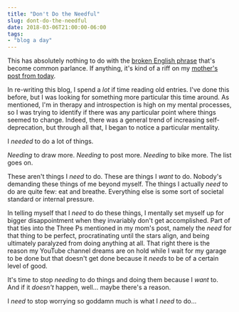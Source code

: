 ```yaml
---
title: "Don't Do the Needful"
slug: dont-do-the-needful
date: 2018-03-06T21:00:00-06:00
tags:
- "blog a day"
---
```

This has absolutely nothing to do with the [broken English phrase](https://en.wikipedia.org/wiki/Do_the_needful) that's become common parlance. If anything, it's kind of a riff on my [mother's post from today](https://mom28kids.com/2018/03/the-3-ps/).

In re-writing this blog, I spend a _lot_ if time reading old entries. I've done this before, but I was looking for something more particular this time around. As mentioned, I'm in therapy and introspection is high on my mental processes, so I was trying to identify if there was any particular point where things seemed to change. Indeed, there was a general trend of increasing self-deprecation, but through all that, I began to notice a particular mentality.

I _needed_ to do a lot of things.

_Needing_ to draw more. _Needing_ to post more. _Needing_ to bike more. The list goes on.

These aren't things I _need_ to do. These are things I _want_ to do. Nobody's demanding these things of me beyond myself. The things I actually _need_ to do are quite few: eat and breathe. Everything else is some sort of societal standard or internal pressure.

In telling myself that I _need_ to do these things, I mentally set myself up for bigger disappointment when they invariably don't get accomplished. Part of that ties into the Three Ps mentioned in my mom's post, namely the _need_ for that thing to be perfect, procratinating until the stars align, and being ultimately paralyzed from doing anything at all. That right there is the reason my YouTube channel dreams are on hold while I wait for my garage to be done but that doesn't get done because it _needs_ to be of a certain level of good.

It's time to stop _needing_ to do things and doing them because I _want_ to. And if it _doesn't_ happen, well... maybe there's a reason.

I _need_ to stop worrying so goddamn much is what I _need_ to do...